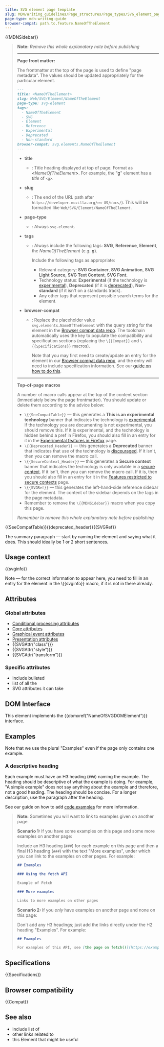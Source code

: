 ```yaml
---
title: SVG element page template
slug: MDN/Writing_guidelines/Page_structures/Page_types/SVG_element_page_template
page-type: mdn-writing-guide
browser-compat: path.to.feature.NameOfTheElement
---
```


{{MDNSidebar}}

> **Note:** _Remove this whole explanatory note before publishing_
>
> ---
>
> **Page front matter:**
>
> The frontmatter at the top of the page is used to define "page metadata".
> The values should be updated appropriately for the particular element.
>
> ```md
> ---
> title: <NameOfTheElement>
> slug: Web/SVG/Element/NameOfTheElement
> page-type: svg-element
> tags:
>   - NameOfTheElement
>   - SVG
>   - Element
>   - Reference
>   - Experimental
>   - Deprecated
>   - Non-standard
> browser-compat: svg.elements.NameOfTheElement
> ---
> ```
>
> - **title**
>   - : Title heading displayed at top of page.
>     Format as **<**_NameOfTheElement_**>**.
>     For example, the "[g](/en-US/docs/Web/SVG/Element/g)" element has a _title_ of `<g>`.
> - **slug**
>   - : The end of the URL path after `https://developer.mozilla.org/en-US/docs/`).
>     This will be formatted like `Web/SVG/Element/NameOfTheElement`.
> - **page-type**
>   - : Always `svg-element`.
> - **tags**
>
>   - : Always include the following tags: **SVG**, **Reference**, **Element**, the _NameOfTheElement_ (e.g. **g**).
>
>     Include the following tags as appropriate:
>
>     - Relevant category: **SVG Container**, **SVG Animation**, **SVG Light Source**, **SVG Text Content**, **SVG Font**.
>     - Technology status: **Experimental** (if the technology is [experimental](/en-US/docs/MDN/Writing_guidelines/Experimental_deprecated_obsolete#experimental)), **Deprecated** (if it is [deprecated](/en-US/docs/MDN/Writing_guidelines/Experimental_deprecated_obsolete#deprecated_and_obsolete)), **Non-standard** (if it isn't on a standards track).
>     - Any other tags that represent possible search terms for the element.
>
> - **browser-compat**
>
>   - : Replace the placeholder value `svg.elements.NameOfTheElement` with the query string for the element in the [Browser compat data repo](https://github.com/mdn/browser-compat-data).
>     The toolchain automatically uses the key to populate the compatibility and specification sections (replacing the `\{{Compat}}` and `\{{Specifications}}` macros).
>
>     Note that you may first need to create/update an entry for the element in our [Browser compat data repo](https://github.com/mdn/browser-compat-data), and the entry will need to include specification information.
>     See our [guide on how to do this](/en-US/docs/MDN/Writing_guidelines/Page_structures/Compatibility_tables).
>
> ---
>
> **Top-of-page macros**
>
> A number of macro calls appear at the top of the content section (immediately below the page frontmatter).
> You should update or delete them according to the advice below:
>
> - `\{{SeeCompatTable}}` — this generates a **This is an experimental technology** banner that indicates the technology is [experimental](/en-US/docs/MDN/Writing_guidelines/Experimental_deprecated_obsolete#experimental).
>   If the technology you are documenting is not experimental, you should remove this.
>   If it is experimental, and the technology is hidden behind a pref in Firefox, you should also fill in an entry for it in the [Experimental features in Firefox](/en-US/docs/Mozilla/Firefox/Experimental_features) page.
> - `\{{Deprecated_Header}}` — this generates a **Deprecated** banner that indicates that use of the technology is [discouraged](/en-US/docs/MDN/Writing_guidelines/Experimental_deprecated_obsolete#deprecated_and_obsolete).
>   If it isn't, then you can remove the macro call.
> - `\{{SecureContext_Header}}` — this generates a **Secure context** banner that indicates the technology is only available in a [secure context](/en-US/docs/Web/Security/Secure_Contexts).
>   If it isn't, then you can remove the macro call.
>   If it is, then you should also fill in an entry for it in the [Features restricted to secure contexts](/en-US/docs/Web/Security/Secure_Contexts/features_restricted_to_secure_contexts) page.
> - `\{{SVGRef}}` — this generates the left-hand-side reference sidebar for the element.
>   The content of the sidebar depends on the tags in the page metadata.
> - Remember to remove the `\{{MDNSidebar}}` macro when you copy this page.
>
> _Remember to remove this whole explanatory note before publishing_

{{SeeCompatTable}}{{deprecated_header}}{{SVGRef}}

The summary paragraph — start by naming the element and saying what it does. This should ideally be 1 or 2 short sentences.

## Usage context

{{svginfo}}

Note — for the correct information to appear here, you need to fill in an entry for the element in the \\{{svginfo}} macro, if it is not in there already.

## Attributes

### Global attributes

- [Conditional processing attributes](/en-US/docs/Web/SVG/Attribute#conditional_processing_attributes)
- [Core attributes](/en-US/docs/Web/SVG/Attribute#core_attributes)
- [Graphical event attributes](/en-US/docs/Web/SVG/Attribute#graphical_event_attributes)
- [Presentation attributes](/en-US/docs/Web/SVG/Attribute#presentation_attributes)
- {{SVGAttr("class")}}
- {{SVGAttr("style")}}
- {{SVGAttr("transform")}}

### Specific attributes

- Include bulleted
- list of all the
- SVG attributes it can take

## DOM Interface

This element implements the {{domxref("NameOfSVGDOMElement")}} interface.

## Examples

Note that we use the plural "Examples" even if the page only contains one example.

### A descriptive heading

Each example must have an H3 heading (`###`) naming the example. The heading should be descriptive of what the example is doing. For example, "A simple example" does not say anything about the example and therefore, not a good heading. The heading should be concise. For a longer description, use the paragraph after the heading.

See our guide on how to add [code examples](/en-US/docs/MDN/Writing_guidelines/Page_structures/Code_examples) for more information.

> **Note:** Sometimes you will want to link to examples given on another page.
>
> **Scenario 1:** If you have some examples on this page and some more examples on another page:
>
> Include an H3 heading (`###`) for each example on this page and then a final H3 heading (`###`) with the text "More examples", under which you can link to the examples on other pages. For example:
>
> ```md
> ## Examples
>
> ### Using the fetch API
>
> Example of Fetch
>
> ### More examples
>
> Links to more examples on other pages
> ```
>
> **Scenario 2:** If you _only_ have examples on another page and none on this page:
>
> Don't add any H3 headings; just add the links directly under the H2 heading "Examples". For example:
>
> ```md
> ## Examples
>
> For examples of this API, see [the page on fetch()](https://example.org).
> ```

## Specifications

{{Specifications}}

## Browser compatibility

{{Compat}}

## See also

- Include list of
- other links related to
- this Element that might be useful
